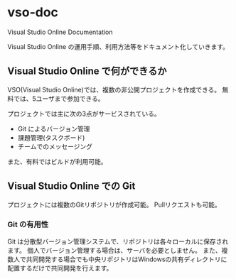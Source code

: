 # vso-doc
Visual Studio Online Documentation

Visual Studio Online の運用手順、利用方法等をドキュメント化していきます。

## Visual Studio Online で何ができるか

VSO(Visual Studio Online)では、複数の非公開プロジェクトを作成できる。
無料では、5ユーザまで参加できる。

プロジェクトでは主に次の3点がサービスされている。

- Git によるバージョン管理
- 課題管理(タスクボード)
- チームでのメッセージング

また、有料ではビルドが利用可能。

## Visual Studio Online での Git

プロジェクトには複数のGitリポジトリが作成可能。
Pullリクエストも可能。

### Git の有用性

Git は分散型バージョン管理システムで、リポジトリは各々ローカルに保存されます。
個人でバージョン管理する場合は、サーバを必要としません。
また、複数人で共同開発する場合でも中央リポジトリはWindowsの共有ディレクトリに配置するだけで共同開発を行えます。
